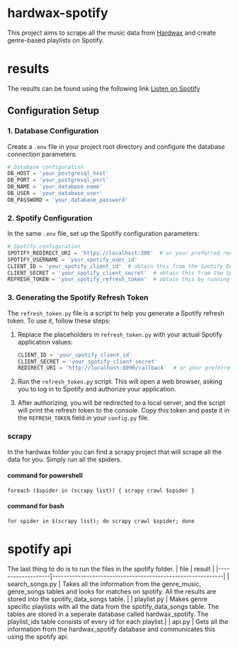 # hardwax-spotify
This project aims to scrape all the music data from [Hardwax](https://hardwax.com) and create genre-based playlists on Spotify.

# results
The results can be found using the following link [Listen on Spotify](https://open.spotify.com/user/ur5o8bnri7ytv1sigoq2rkgt2/playlists)

## Configuration Setup

### 1. Database Configuration
Create a `.env` file in your project root directory and configure the database connection parameters:

```python
# Database configuration
DB_HOST = 'your_postgresql_host'
DB_PORT = 'your_postgresql_port'
DB_NAME = 'your_database_name'
DB_USER = 'your_database_user'
DB_PASSWORD = 'your_database_password'
```

### 2. Spotify Configuration
In the same `.env` file, set up the Spotify configuration parameters:

```python
# Spotify configuration
SPOTIFY_REDIRECT_URI = 'https://localhost:300'  # or your preferred redirect URI
SPOTIFY_USERNAME = 'your_spotify_user_id'
CLIENT_ID = 'your_spotify_client_id'  # obtain this from the Spotify Developer Dashboard
CLIENT_SECRET = 'your_spotify_client_secret'  # obtain this from the Spotify Developer Dashboard
REFRESH_TOKEN = 'your_spotify_refresh_token'  # obtain this by running refresh_token.py
```

### 3. Generating the Spotify Refresh Token
The `refresh_token.py` file is a script to help you generate a Spotify refresh token. To use it, follow these steps:

1. Replace the placeholders in `refresh_token.py` with your actual Spotify application values:

   ```python
   CLIENT_ID = 'your_spotify_client_id'
   CLIENT_SECRET = 'your_spotify_client_secret'
   REDIRECT_URI = 'http://localhost:8090/callback'  # or your preferred redirect URI
   ```

2. Run the `refresh_token.py` script. This will open a web browser, asking you to log in to Spotify and authorize your application.

3. After authorizing, you will be redirected to a local server, and the script will print the refresh token to the console. Copy this token and paste it in the `REFRESH_TOKEN` field in your `config.py` file.

### scrapy 
In the hardwax folder you can find a scrapy project that will scrape all the data for you. Simply run all the spiders.

#### command for powershell 
```
foreach ($spider in (scrapy list)) { scrapy crawl $spider }
```
#### command for bash
```
for spider in $(scrapy list); do scrapy crawl $spider; done
```

# spotify api
The last thing to do is to run the files in the spotify folder.
| file             | result                                                       |
|-------------------|------------------------------------------------------------|
| search_songs.py | Takes all the information from the genre_music, genre_songs tables and looks for matches on spotify. All the results are stored into the spotify_data_songs table. |
| playlist.py | Makes genre specific playlists with all the data from the spotify_data_songs table. The tables are stored in a seperate database called hardwax_spotify. The playlist_ids table consists of every id for each playlist.|
| api.py | Gets all the information from the hardwax_spotify database and communicates this using the spotify api.
